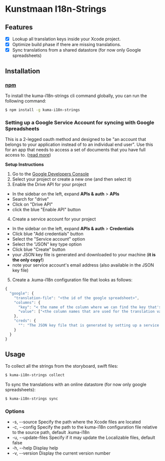 # Kunstmaan I18n-Strings

## Features
- [x] Lookup all translation keys inside your Xcode project.
- [x] Optimize build phase if there are missing translations.
- [x] Sync translations from a shared datastore (for now only Google spreadsheets)

## Installation

### [npm](https://www.npmjs.com/package/kuma-i18n-strings)

To install the kuma-i18n-strings cli command globally, you can run the following command:

```bash
$ npm install -g kuma-i18n-strings
```

### Setting up a Google Service Account for syncing with Google Spreadsheets

This is a 2-legged oauth method and designed to be "an account that belongs to your application instead of to an individual end user".
Use this for an app that needs to access a set of documents that you have full access to.
([read more](https://developers.google.com/identity/protocols/OAuth2ServiceAccount))

__Setup Instructions__

1. Go to the [Google Developers Console](https://console.developers.google.com/project)
2. Select your project or create a new one (and then select it)
3. Enable the Drive API for your project
  - In the sidebar on the left, expand __APIs & auth__ > __APIs__
  - Search for "drive"
  - Click on "Drive API"
  - click the blue "Enable API" button
4. Create a service account for your project
  - In the sidebar on the left, expand __APIs & auth__ > __Credentials__
  - Click blue "Add credentials" button
  - Select the "Service account" option
  - Select the "JSON" key type option
  - Click blue "Create" button
  - your JSON key file is generated and downloaded to your machine (__it is the only copy!__)
  - note your service account's email address (also available in the JSON key file)

5. Create a .kuma-i18n configuration file that looks as follows:

```javascript
{
  "google": {
    "translation-file": "<the id of the google spreadsheet>",
    "columns": {
      "key": "< the name of the column where we can find the key that's used in the google spreadsheet>",
      "value": ["<the column names that are used for the translation values, multiple columns are possible>"]
    },
    "creds": {
      "": "The JSON key file that is generated by setting up a service account in Google"
    }
  }
}

```

## Usage

To collect all the strings from the storyboard, swift files:

```bash
$ kuma-i18n-strings collect
```

To sync the translations with an online datastore (for now only google spreadsheets):

```bash
$ kuma-i18n-strings sync
```

### Options
- -s, --source         Specify the path where the Xcode files are located
- -c, --config         Specify the path to the kuma-i18n configuration file relative to the source path, default .kuma-i18n
- -u, --update-files   Specify if it may update the Localizable files, default false
- -h, --help           Display help
- -v, --version        Display the current version number
